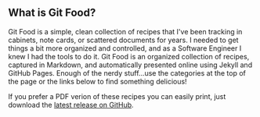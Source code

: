 ## What is Git Food?

Git Food is a simple, clean collection of recipes that I've been tracking in cabinets, note cards, or scattered documents for years.  I needed to get things a bit more organized and controlled, and as a Software Engineer I knew I had the tools to do it.  Git Food is an organized collection of recipes, captured in Markdown, and automatically presented online using Jekyll and GitHub Pages.  Enough of the nerdy stuff...use the categories at the top of the page or the links below to find something delicious!

If you prefer a PDF verion of these recipes you can easily print, just download the [latest release on GitHub](https://github.com/jondavid-black/food/releases/).